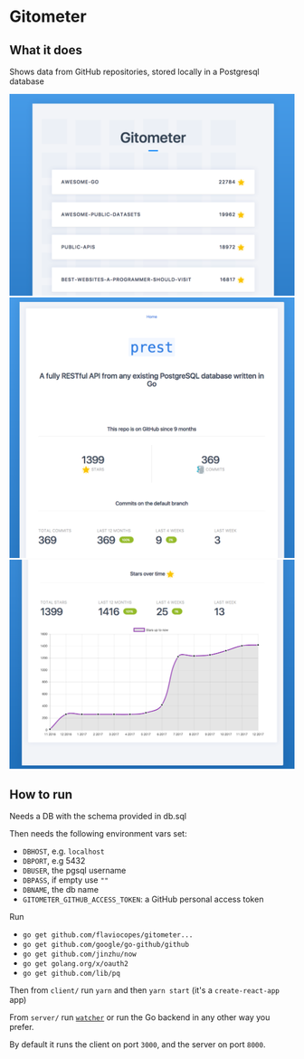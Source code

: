 # Gitometer

## What it does

Shows data from GitHub repositories, stored locally in a Postgresql database

![](1.png)
![](3.png)
![](2.png)

## How to run

Needs a DB with the schema provided in db.sql

Then needs the following environment vars set:

- `DBHOST`, e.g. `localhost`
- `DBPORT`, e.g 5432
- `DBUSER`, the pgsql username
- `DBPASS`, if empty use `""`
- `DBNAME`, the db name
- `GITOMETER_GITHUB_ACCESS_TOKEN`: a GitHub personal access token

Run

- `go get github.com/flaviocopes/gitometer...`
- `go get github.com/google/go-github/github`
- `go get github.com/jinzhu/now`
- `go get golang.org/x/oauth2`
- `go get github.com/lib/pq`

Then from `client/` run `yarn` and then `yarn start` (it's a `create-react-app` app)

From `server/` run [`watcher`](https://flaviocopes.com/golang-watch-changes-recompile/) or run the Go backend in any other way you prefer.

By default it runs the client on port `3000`, and the server on port `8000`.